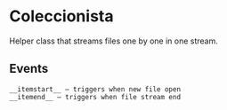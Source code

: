 # Coleccionista #

Helper class that streams files one by one in one stream.

## Events ##
    __itemstart__ — triggers when new file open
    __itemend__ — triggers when file stream end
